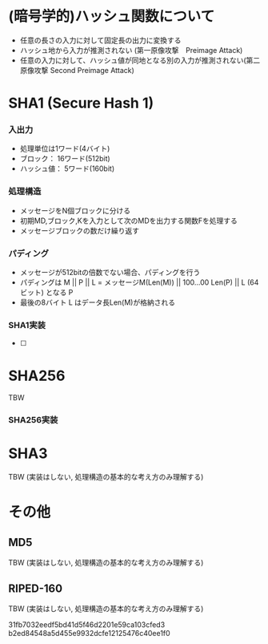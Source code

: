 # (暗号学的)ハッシュ関数について
 - 任意の長さの入力に対して固定長の出力に変換する
 - ハッシュ地から入力が推測されない (第一原像攻撃　Preimage Attack)
 - 任意の入力に対して、ハッシュ値が同地となる別の入力が推測されない(第二原像攻撃 Second Preimage Attack)

# SHA1 (Secure Hash 1)

### 入出力
 - 処理単位は1ワード(4バイト)
 - ブロック： 16ワード(512bit)
 - ハッシュ値： 5ワード(160bit)

### 処理構造
 - メッセージをN個ブロックに分ける
 - 初期MD,ブロック,Kを入力として次のMDを出力する関数Fを処理する
 - メッセージブロックの数だけ繰り返す

### パディング
 - メッセージが512bitの倍数でない場合、パディングを行う
 - パディングは M || P || L = メッセージM(Len(M)) || 100...00 Len(P) || L (64ビット) となる P
 - 最後の8バイト L はデータ長Len(M)が格納される

### SHA1実装
 - [ ]

# SHA256
TBW

### SHA256実装

# SHA3
TBW (実装はしない, 処理構造の基本的な考え方のみ理解する)

# その他

## MD5
TBW  (実装はしない, 処理構造の基本的な考え方のみ理解する)

## RIPED-160
TBW  (実装はしない, 処理構造の基本的な考え方のみ理解する)

31fb7032eedf5bd41d5f46d2201e59ca103cfed3
b2ed84548a5d455e9932dcfe12125476c40ee1f0